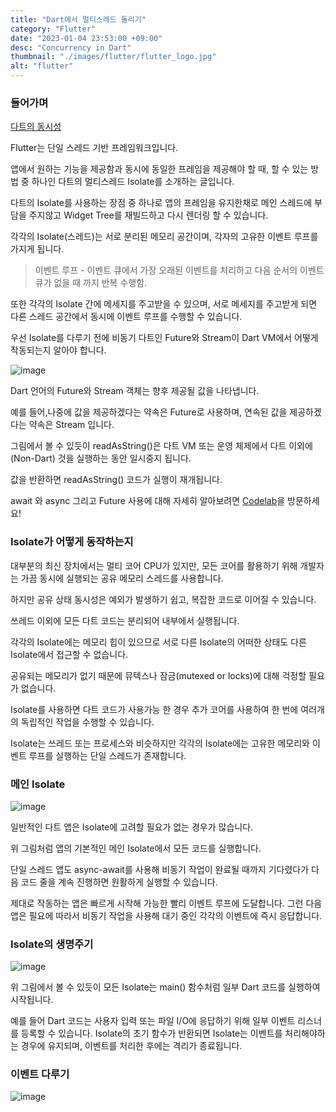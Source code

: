 ```yaml
---
title: "Dart에서 멀티스레드 돌리기"
category: "Flutter"
date: "2023-01-04 23:53:00 +09:00"
desc: "Concurrency in Dart"
thumbnail: "./images/flutter/flutter_logo.jpg"
alt: "flutter"
---
```


### 들어가며

[다트의 동시성](https://dart.dev/guides/language/concurrency)

Flutter는 단일 스레드 기반 프레임워크입니다.

앱에서 원하는 기능을 제공함과 동시에 동일한 프레임을 제공해야 할 때, 할 수 있는 방법 중 하나인 다트의 멀티스레드 Isolate를 소개하는 글입니다.

다트의 Isolate를 사용하는 장점 중 하나로 앱의 프레임을 유지한채로 메인 스레드에 부담을 주지않고 Widget Tree를 재빌드하고 다시 렌더링 할 수 있습니다.

각각의 Isolate(스레드)는 서로 분리된 메모리 공간이며, 각자의 고유한 이벤트 루프를 가지게 됩니다.

> 이벤트 루프 - 이벤트 큐에서 가장 오래된 이벤트를 처리하고 다음 순서의 이벤트 큐가 없을 때 까지 반복 수행함.

또한 각각의 Isolate 간에 메세지를 주고받을 수 있으며, 서로 메세지를 주고받게 되면 다른 스레드 공간에서 동시에 이벤트 루프를 수행할 수 있습니다.

우선 Isolate를 다루기 전에 비동기 다트인 Future와 Stream이 Dart VM에서 어떻게 작동되는지 알아야 합니다.

![image](https://user-images.githubusercontent.com/85836879/210585348-eeecb8b1-4d99-4cb5-a408-fdbc23182d15.png)

Dart 언어의 Future와 Stream 객체는 향후 제공될 값을 나타냅니다.

예를 들어,나중에 값을 제공하겠다는 약속은 Future<T>로 사용하며, 연속된 값을 제공하겠다는 약속은 Stream<T> 입니다.

그림에서 볼 수 있듯이 readAsString()은 다트 VM 또는 운영 체제에서 다트 이외에(Non-Dart) 것을 실행하는 동안 일시중지 됩니다.

값을 반환하면 readAsString() 코드가 실행이 재개됩니다. 

await 와 async 그리고 Future 사용에 대해 자세히 알아보려면 [Codelab](https://dart.dev/codelabs/async-await)을 방문하세요!

### Isolate가 어떻게 동작하는지
대부분의 최신 장치에서는 멀티 코어 CPU가 있지만, 모든 코어를 활용하기 위해 개발자는 가끔 동시에 실행되는 공유 메모리 스레드를 사용합니다.

하지만 공유 상태 동시성은 예외가 발생하기 쉽고, 복잡한 코드로 이어질 수 있습니다.

쓰레드 이외에 모든 다트 코드는 분리되어 내부에서 실행됩니다.

각각의 Isolate에는 메모리 힙이 있으므로 서로 다른 Isolate의 어떠한 상태도 다른 Isolate에서 접근할 수 없습니다.

공유되는 메모리가 없기 때문에 뮤텍스나 잠금(mutexed or locks)에 대해 걱정할 필요가 없습니다.

Isolate를 사용하면 다트 코드가 사용가능 한 경우 추가 코어를 사용하여 한 번에 여러개의 독립적인 작업을 수행할 수 있습니다. 

Isolate는 쓰레드 또는 프로세스와 비슷하지만 각각의 Isolate에는 고유한 메모리와 이벤트 루프를 실행하는 단일 스레드가 존재합니다. 

### 메인 Isolate

![image](https://user-images.githubusercontent.com/85836879/212456603-6d95a6da-32ef-4ef3-889f-c22e9552d2cf.png)

일반적인 다트 앱은 Isolate에 고려할 필요가 없는 경우가 많습니다.

위 그림처럼 앱의 기본적인 메인 Isolate에서 모든 코드를 실행합니다.

단일 스레드 앱도 async-await를 사용해 비동기 작업이 완료될 때까지 기다렸다가 다음 코드 줄을 계속 진행하면 원활하게 실행할 수 있습니다.

제대로 작동하는 앱은 빠르게 시작해 가능한 빨리 이벤트 루프에 도달합니다. 그런 다음 앱은 필요에 따라서 비동기 작업을 사용해 대기 중인 각각의 이벤트에 즉시 응답합니다.

### Isolate의 생명주기

![image](https://user-images.githubusercontent.com/85836879/212456804-1e474097-eac8-46f8-986f-25581978bf4e.png)

위 그림에서 볼 수 있듯이 모든 Isolate는 main() 함수처럼 일부 Dart 코드를 실행하여 시작됩니다.

예를 들어 Dart 코드는 사용자 입력 또는 파일 I/O에 응답하기 위해 일부 이벤트 리스너를 등록할 수 있습니다. Isolate의 초기 함수가 반환되면 Isolate는 이벤트를 처리해야하는 경우에 유지되며, 이벤트를 처리한 후에는 격리가 종료됩니다.

### 이벤트 다루기

![image](https://user-images.githubusercontent.com/85836879/212457092-0f229e20-431f-4754-b70a-3740eff0902e.png)